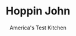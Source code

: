 ---
layout: ../../layouts/MarkdownPostLayout.astro
title: Hoppin John
author: America's Test Kitchen
pubDate: 2023-03-15
description: "Kitchen wisdom from the matriarch of Edisto Island."
image_url: https://res.cloudinary.com/hksqkdlah/image/upload/ar_1:1,c_fill,dpr_2.0,f_auto,fl_lossy.progressive.strip_profile,g_faces:auto,q_auto:low,w_344/SFS_HoppinJohn-44_p69j8f
tags: ["Main Courses","Rice","Beans"]
calories: 3835
protein: 22
carbohydrates: 44
fats: 40
fiber: 2
ingredients: ["1 cup Sea Island, red peas","1 , smoked ham hock, split in half vertically along bone","1 tablespoon, table salt","6 ounces, salt pork, rinsed, patted dry, and cut into ¾-inch pieces","¼ cup, vegetable oil or lard","1 cup chopped, onion","3 , scallions, sliced ½ inch thick","1½ cups long-grain or Carolina Gold, rice, unrinsed","1 teaspoon, table salt","¾ teaspoon, pepper","¾ teaspoon, granulated garlic","½ teaspoon, onion powder"]
serves: 6
time: "2½ hours"
instructions: ["FOR THE PEAS: Place peas in medium bowl and cover with water. Slosh peas around with your hand to knock off loose dirt. Let peas settle, then pour off excess water along with any floating peas; repeat rinsing and pouring off excess water until no peas float.","Combine rinsed peas, 4 quarts water, ham hock, and salt in Dutch oven. Bring to boil over high heat. Reduce to medium-low; cover; and simmer until peas are tender, 50 minutes to 1 hour.","Reserve 2¼ cups pea cooking liquid and transfer ham hock pieces to plate to cool. Drain peas in colander in sink. (Cooked peas can be refrigerated for up to 24 hours or frozen for up to 1 month. Defrost before proceeding with recipe.) When cool enough to handle, chop ham hock into ½-inch pieces and reserve ¾ cup for hoppin’ John, if desired (reserve remaining ham for another use or discard).","FOR THE HOPPIN' JOHN: Combine salt pork and oil in large saucepan. Cover and cook over medium heat until pork is evenly browned, 10 to 12 minutes, stirring occasionally and being mindful of splatter. (Pork will initially stick to bottom of pot but will eventually release as it browns.)","Add onion and scallions to salt pork and cook until softened, about 3 minutes. Stir in rice until grains are evenly coated with oil and cook, stirring often, until edges of rice are translucent, about 2 minutes. Stir in salt; pepper; granulated garlic; onion powder; cooked peas; reserved pea cooking liquid; and chopped ham hock, if using, and bring to simmer. Once simmering, cover pot with sheet of aluminum foil, then cover with lid. Reduce heat to low and cook for 20 minutes without removing lid.","Off heat, let hoppin’ John sit, covered, for 10 minutes. Fluff rice with carving fork. Transfer to shallow serving dish. Serve."]
nutrition: ["446 mg Potassium, K","290 mg Phosphorus, P","30 mg Calcium, Ca","1 mg Iron, Fe","47 mg Magnesium, Mg","1381 mg Sodium, Na","2 mg Zinc, Zn","40 g Total lipid (fat)","6 mg Niacin","20 g Fatty acids, total monounsaturated","5 g Fatty acids, total polyunsaturated","13 mg Vitamin C, total ascorbic acid","70 mg Cholesterol","11 g Fatty acids, total saturated","2 g Fiber, total dietary","30 µg Folate, food","2 g Sugars, total","22 µg Vitamin K (phylloquinone)","108 g Water","46 g Carbohydrate, by difference","30 µg Folate, DFE","22 g Protein","2 mg Vitamin E (alpha-tocopherol)","14 µg Vitamin A, RAE","44 g Carbohydrates (net)","639 kcal Energy","3835 calories"]
notes: "This recipe is inspired by a cook-through with Ms. Emily Meggett and is based on the hoppin’ John recipe in her cookbook, Gullah Geechee Home Cooking: Recipes from the Matriarch of Edisto Island (2022). We split the ham hock in half so that it cooks through at about the same rate as the peas. We enjoy adding the optional smoky pieces of ham hock to our Hoppin’ John. If you prefer your rice and peas with less meat, feel free to leave it out."
---